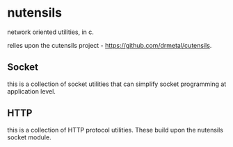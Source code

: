nutensils
=========

network oriented utilities, in c.

relies upon the cutensils project - https://github.com/drmetal/cutensils.

Socket
------

this is a collection of socket utilities that can simplify socket programming at application level.

HTTP
----

this is a collection of HTTP protocol utilities. These build upon the nutensils socket module.
